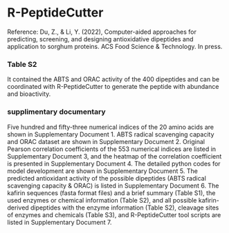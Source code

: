 # R-PeptideCutter
Reference: Du, Z., & Li, Y. (2022), Computer-aided approaches for predicting, screening, and designing antioxidative dipeptides and application to sorghum proteins. ACS Food Science & Technology. In press.

### Table S2 
It contained the ABTS and ORAC activity of the 400 dipeptides and can be coordinated with R-PeptideCutter to generate the peptide with abundance and bioactivity.

### supplimentary documentary
Five hundred and fifty-three numerical indices of the 20 amino acids are shown in Supplementary Document 1. ABTS radical scavenging capacity and ORAC dataset are shown in Supplementary Document 2. Original Pearson correlation coefficients of the 553 numerical indices are listed in Supplementary Document 3, and the heatmap of the correlation coefficient is presented in Supplementary Document 4. The detailed python codes for model development are shown in Supplementary Document 5. The predicted antioxidant activity of the possible dipeptides (ABTS radical scavenging capacity & ORAC) is listed in Supplementary Document 6. The kafirin sequences (fasta format files) and a brief summary (Table S1), the used enzymes or chemical information (Table S2), and all possible kafirin-derived dipeptides with the enzyme information (Table S2), cleavage sites of enzymes and chemicals (Table S3), and R-PeptideCutter tool scripts are listed in Supplementary Document 7. 
